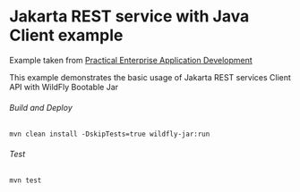 Jakarta REST service with Java Client example
=====================================
Example taken from [Practical Enterprise Application Development](http://www.itbuzzpress.com/ebooks/java-ee-7-development-on-wildfly.html)

This example demonstrates the basic usage of Jakarta REST services Client API with WildFly Bootable Jar

###### Build and Deploy

```shell
mvn clean install -DskipTests=true wildfly-jar:run
```

###### Test

```shell
mvn test
```

